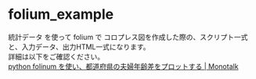 # folium_example

統計データ を使って folium で コロプレス図を作成した際の、スクリプト一式と、入力データ、出力HTML一式になります。                
詳細は以下をご確認ください。   
[python folinum を使い、都道府県の夫婦年齢差をプロットする | Monotalk](https://www.monotalk.xyz/blog/python-folinum-%E3%82%92%E4%BD%BF%E3%81%84%E9%83%BD%E9%81%93%E5%BA%9C%E7%9C%8C%E3%81%AE%E5%A4%AB%E5%A9%A6%E5%B9%B4%E9%BD%A2%E5%B7%AE%E3%82%92%E3%83%97%E3%83%AD%E3%83%83%E3%83%88%E3%81%99%E3%82%8B/)   


